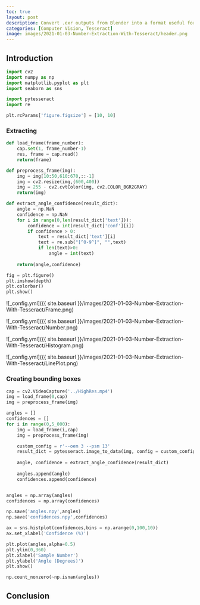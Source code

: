```yaml
---
toc: true
layout: post
description: Convert .exr outputs from Blender into a format useful for training computer vision models.
categories: [Computer Vision, Tesseract]
image: images/2021-01-03-Number-Extraction-With-Tesseract/header.png
---
```


Introduction
-------------


```python
import cv2
import numpy as np
import matplotlib.pyplot as plt
import seaborn as sns

import pytesseract
import re 

plt.rcParams['figure.figsize'] = [10, 10]
```

### Extracting 

```python
def load_frame(frame_number):
    cap.set(1, frame_number-1)
    res, frame = cap.read()
    return(frame)

def preprocess_frame(img):
    img = img[10:50,610:670,::-1]
    img = cv2.resize(img,(600,400))
    img = 255 - cv2.cvtColor(img, cv2.COLOR_BGR2GRAY)
    return(img)

def extract_angle_confidence(result_dict):
    angle = np.NaN
    confidence = np.NaN
    for i in range(0,len(result_dict['text'])):
        confidence = int(result_dict['conf'][i])
        if confidence > 0:
            text = result_dict['text'][i]
            text = re.sub("[^0-9^]", "",text)
            if len(text)>0:
                angle = int(text)
                
    return(angle,confidence)            
```



```python
fig = plt.figure()
plt.imshow(depth)
plt.colorbar()
plt.show()
```

![_config.yml]({{ site.baseurl }}/images/2021-01-03-Number-Extraction-With-Tesseract/Frame.png)

![_config.yml]({{ site.baseurl }}/images/2021-01-03-Number-Extraction-With-Tesseract/Number.png)

![_config.yml]({{ site.baseurl }}/images/2021-01-03-Number-Extraction-With-Tesseract/Histogram.png)

![_config.yml]({{ site.baseurl }}/images/2021-01-03-Number-Extraction-With-Tesseract/LinePlot.png)

### Creating bounding boxes


```python
cap = cv2.VideoCapture('../HighRes.mp4')
img = load_frame(0,cap)
img = preprocess_frame(img)
```



```python
angles = []
confidences = []
for i in range(0,5_000):
    img = load_frame(i,cap)
    img = preprocess_frame(img)

    custom_config = r'--oem 3 --psm 13'
    result_dict = pytesseract.image_to_data(img, config = custom_config, output_type = pytesseract.Output.DICT)
    
    angle, confidence = extract_angle_confidence(result_dict)
    
    angles.append(angle)
    confidences.append(confidence)


angles = np.array(angles)
confidences = np.array(confidences)

np.save('angles.npy',angles)
np.save('confidences.npy',confidences)
```


```python
ax = sns.histplot(confidences,bins = np.arange(0,100,10))
ax.set_xlabel('Confidence (%)')
```

```python
plt.plot(angles,alpha=0.5)
plt.ylim(0,360)
plt.xlabel('Sample Number')
plt.ylabel('Angle (Degrees)')
plt.show()
```

```python
np.count_nonzero(~np.isnan(angles))
```



Conclusion
-------------






